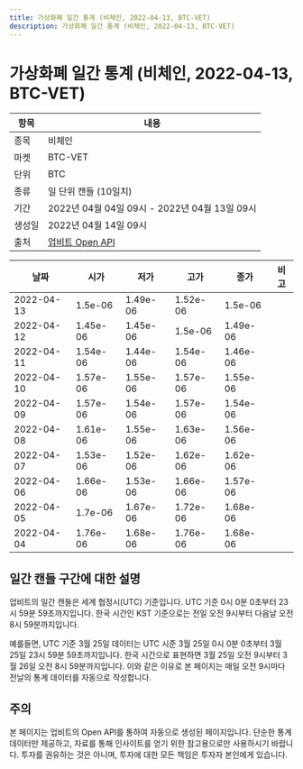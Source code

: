 ```yaml
---
title: 가상화폐 일간 통계 (비체인, 2022-04-13, BTC-VET)
description: 가상화폐 일간 통계 (비체인, 2022-04-13, BTC-VET)
---
```



가상화폐 일간 통계 (비체인, 2022-04-13, BTC-VET)
===

|항목|내용|
|--|--|
|종목|비체인|
|마켓|BTC-VET|
|단위|BTC|
|종류|일 단위 캔들 (10일치)|
|기간|2022년 04월 04일 09시 - 2022년 04월 13일 09시|
|생성일|2022년 04월 14일 09시|
|출처|[업비트 Open API](https://docs.upbit.com)|


|날짜|시가|저가|고가|종가|비고|
|--|--|--|--|--|--|
|2022-04-13|1.5e-06|1.49e-06|1.52e-06|1.5e-06|    |
|2022-04-12|1.45e-06|1.45e-06|1.5e-06|1.49e-06|    |
|2022-04-11|1.54e-06|1.44e-06|1.54e-06|1.46e-06|    |
|2022-04-10|1.57e-06|1.55e-06|1.57e-06|1.55e-06|    |
|2022-04-09|1.57e-06|1.54e-06|1.57e-06|1.54e-06|    |
|2022-04-08|1.61e-06|1.55e-06|1.63e-06|1.56e-06|    |
|2022-04-07|1.53e-06|1.52e-06|1.62e-06|1.62e-06|    |
|2022-04-06|1.66e-06|1.53e-06|1.66e-06|1.57e-06|    |
|2022-04-05|1.7e-06|1.67e-06|1.72e-06|1.68e-06|    |
|2022-04-04|1.76e-06|1.68e-06|1.76e-06|1.68e-06|    |


일간 캔들 구간에 대한 설명
---


업비트의 일간 캔들은 세계 협정시(UTC) 기준입니다. 
UTC 기준 0시 0분 0초부터 23시 59분 59초까지입니다. 
한국 시간인 KST 기준으로는 전일 오전 9시부터 다음날 오전 8시 59분까지입니다. 


예를들면, UTC 기준 3월 25일 데이터는 UTC 시준 3월 25일 0시 0분 0초부터 3월 25일 23시 59분 59초까지입니다. 
한국 시간으로 표현하면 3월 25일 오전 9시부터 3월 26일 오전 8시 59분까지입니다. 
이와 같은 이유로 본 페이지는 매일 오전 9시마다 전날의 통계 데이터를 자동으로 작성합니다. 


주의
---


본 페이지는 업비트의 Open API를 통하여 자동으로 생성된 페이지입니다. 
단순한 통계 데이터만 제공하고, 자료를 통해 인사이트를 얻기 위한 참고용으로만 사용하시기 바랍니다. 
투자를 권유하는 것은 아니며, 투자에 대한 모든 책임은 투자자 본인에게 있습니다. 
